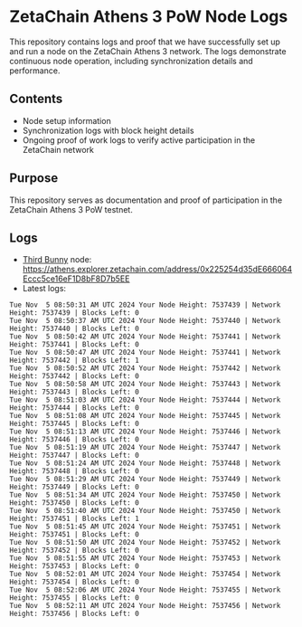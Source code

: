 # ZetaChain Athens 3 PoW Node Logs
This repository contains logs and proof that we have successfully set up and run a node on the ZetaChain Athens 3 network. The logs demonstrate continuous node operation, including synchronization details and performance.

## Contents
- Node setup information
- Synchronization logs with block height details
- Ongoing proof of work logs to verify active participation in the ZetaChain network

## Purpose
This repository serves as documentation and proof of participation in the ZetaChain Athens 3 PoW testnet.

## Logs

- [Third Bunny](https://thirdbunny.xyz/) node: https://athens.explorer.zetachain.com/address/0x225254d35dE666064Eccc5ce16eF1D8bF8D7b5EE
- Latest logs:
```
Tue Nov  5 08:50:31 AM UTC 2024 Your Node Height: 7537439 | Network Height: 7537439 | Blocks Left: 0
Tue Nov  5 08:50:37 AM UTC 2024 Your Node Height: 7537440 | Network Height: 7537440 | Blocks Left: 0
Tue Nov  5 08:50:42 AM UTC 2024 Your Node Height: 7537441 | Network Height: 7537441 | Blocks Left: 0
Tue Nov  5 08:50:47 AM UTC 2024 Your Node Height: 7537441 | Network Height: 7537442 | Blocks Left: 1
Tue Nov  5 08:50:52 AM UTC 2024 Your Node Height: 7537442 | Network Height: 7537442 | Blocks Left: 0
Tue Nov  5 08:50:58 AM UTC 2024 Your Node Height: 7537443 | Network Height: 7537443 | Blocks Left: 0
Tue Nov  5 08:51:03 AM UTC 2024 Your Node Height: 7537444 | Network Height: 7537444 | Blocks Left: 0
Tue Nov  5 08:51:08 AM UTC 2024 Your Node Height: 7537445 | Network Height: 7537445 | Blocks Left: 0
Tue Nov  5 08:51:13 AM UTC 2024 Your Node Height: 7537446 | Network Height: 7537446 | Blocks Left: 0
Tue Nov  5 08:51:19 AM UTC 2024 Your Node Height: 7537447 | Network Height: 7537447 | Blocks Left: 0
Tue Nov  5 08:51:24 AM UTC 2024 Your Node Height: 7537448 | Network Height: 7537448 | Blocks Left: 0
Tue Nov  5 08:51:29 AM UTC 2024 Your Node Height: 7537449 | Network Height: 7537449 | Blocks Left: 0
Tue Nov  5 08:51:34 AM UTC 2024 Your Node Height: 7537450 | Network Height: 7537450 | Blocks Left: 0
Tue Nov  5 08:51:40 AM UTC 2024 Your Node Height: 7537450 | Network Height: 7537451 | Blocks Left: 1
Tue Nov  5 08:51:45 AM UTC 2024 Your Node Height: 7537451 | Network Height: 7537451 | Blocks Left: 0
Tue Nov  5 08:51:50 AM UTC 2024 Your Node Height: 7537452 | Network Height: 7537452 | Blocks Left: 0
Tue Nov  5 08:51:55 AM UTC 2024 Your Node Height: 7537453 | Network Height: 7537453 | Blocks Left: 0
Tue Nov  5 08:52:01 AM UTC 2024 Your Node Height: 7537454 | Network Height: 7537454 | Blocks Left: 0
Tue Nov  5 08:52:06 AM UTC 2024 Your Node Height: 7537455 | Network Height: 7537455 | Blocks Left: 0
Tue Nov  5 08:52:11 AM UTC 2024 Your Node Height: 7537456 | Network Height: 7537456 | Blocks Left: 0
```
